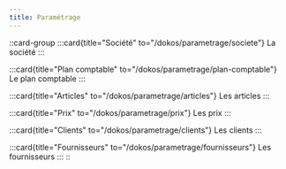 ```yaml
---
title: Paramétrage
---
```


::card-group
  :::card{title="Société" to="/dokos/parametrage/societe"}
  La société
  :::

  :::card{title="Plan comptable" to="/dokos/parametrage/plan-comptable"}
  Le plan comptable
  :::

  :::card{title="Articles" to="/dokos/parametrage/articles"}
  Les articles
  :::

  :::card{title="Prix" to="/dokos/parametrage/prix"}
  Les prix
  :::

  :::card{title="Clients" to="/dokos/parametrage/clients"}
  Les clients
  :::

  :::card{title="Fournisseurs" to="/dokos/parametrage/fournisseurs"}
  Les fournisseurs
  :::
::
